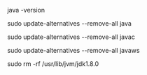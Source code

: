 
java -version

sudo update-alternatives --remove-all java

sudo update-alternatives --remove-all javac

sudo update-alternatives --remove-all javaws

sudo rm -rf /usr/lib/jvm/jdk1.8.0
